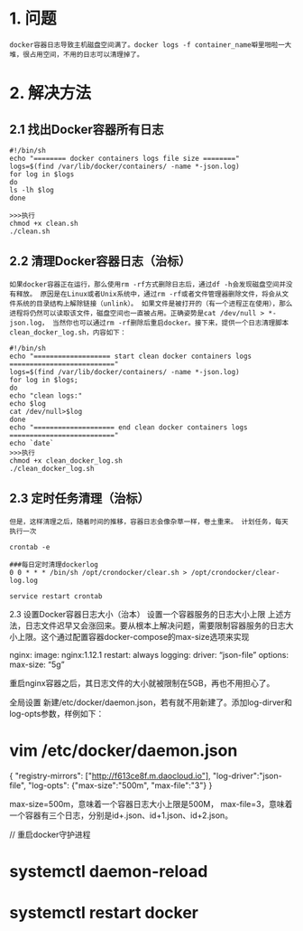 # 1. 问题
   `docker容器日志导致主机磁盘空间满了。docker logs -f container_name噼里啪啦一大堆，很占用空间，不用的日志可以清理掉了。`

# 2. 解决方法
## 2.1 找出Docker容器所有日志
```shell
#!/bin/sh
echo "======== docker containers logs file size ========"
logs=$(find /var/lib/docker/containers/ -name *-json.log)
for log in $logs  
do  
ls -lh $log   
done

>>>执行
chmod +x clean.sh
./clean.sh
```


## 2.2 清理Docker容器日志（治标）
`
如果docker容器正在运行，那么使用rm -rf方式删除日志后，通过df -h会发现磁盘空间并没有释放。
原因是在Linux或者Unix系统中，通过rm -rf或者文件管理器删除文件，将会从文件系统的目录结构上解除链接（unlink）。
如果文件是被打开的（有一个进程正在使用），那么进程将仍然可以读取该文件，磁盘空间也一直被占用。正确姿势是cat /dev/null > *-json.log，
当然你也可以通过rm -rf删除后重启docker。接下来，提供一个日志清理脚本clean_docker_log.sh，内容如下：
`

```shell
#!/bin/sh
echo "=================== start clean docker containers logs =========================="
logs=$(find /var/lib/docker/containers/ -name *-json.log)
for log in $logs;
do
echo "clean logs:"
echo $log
cat /dev/null>$log
done
echo "==================== end clean docker containers logs =========================="
echo `date`
>>>执行
chmod +x clean_docker_log.sh
./clean_docker_log.sh
```

## 2.3 定时任务清理（治标）
`
但是，这样清理之后，随着时间的推移，容器日志会像杂草一样，卷土重来。
计划任务，每天执行一次
`

```shell
crontab -e

###每日定时清理dockerlog
0 0 * * * /bin/sh /opt/crondocker/clear.sh > /opt/crondocker/clear-log.log

service restart crontab
```


2.3 设置Docker容器日志大小（治本）
设置一个容器服务的日志大小上限
上述方法，日志文件迟早又会涨回来。要从根本上解决问题，需要限制容器服务的日志大小上限。这个通过配置容器docker-compose的max-size选项来实现

nginx:
image: nginx:1.12.1
restart: always
logging:
driver: “json-file”
options:
max-size: “5g”

重启nginx容器之后，其日志文件的大小就被限制在5GB，再也不用担心了。

全局设置
新建/etc/docker/daemon.json，若有就不用新建了。添加log-dirver和log-opts参数，样例如下：

# vim /etc/docker/daemon.json

{
"registry-mirrors": ["http://f613ce8f.m.daocloud.io"],
"log-driver":"json-file",
"log-opts": {"max-size":"500m", "max-file":"3"}
}

max-size=500m，意味着一个容器日志大小上限是500M，
max-file=3，意味着一个容器有三个日志，分别是id+.json、id+1.json、id+2.json。

// 重启docker守护进程

# systemctl daemon-reload

# systemctl restart docker
